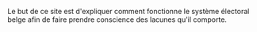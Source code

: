 Le but de ce site est d'expliquer comment fonctionne le système électoral belge afin de faire prendre conscience des lacunes qu'il comporte.


